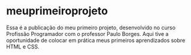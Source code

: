 # meuprimeiroprojeto
Essa é a publicação do meu primeiro projeto, desenvolvido no curso Profissão Programador com o professor Paulo Borges. Aqui tive a oportunidade de colocar em prática meus primeiros aprendizados sobre HTML e CSS.
